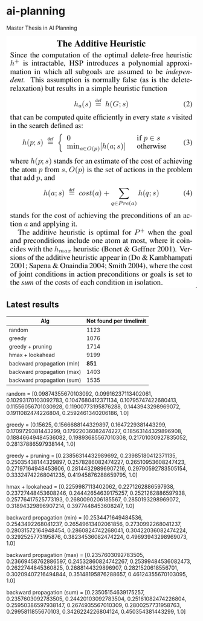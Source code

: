 # ai-planning
Master Thesis in AI Planning

![Additive heuristic definition](images/h_add.png)

## Latest results

| Alg                        | Not found per timelimit |
| -------------------------- | ----------------------- |
| random                     | 1123                    |
| greedy                     | 1076                    |
| greedy + pruning           | 1714                    |
| hmax + lookahead           | 9199                    |
| backward propagation (min) | **851**                 |
| backward propagation (max) | 1403                    |
| backward propagation (sum) | 1535                    |

random =  [0.09874355670103092, 0.09916237113402061, 0.10293170103092783, 0.1047680412371134, 0.10795747422680413, 0.11556056701030928, 0.11900773195876288, 0.1443943298969072, 0.1911082474226804, 0.2592461340206186, 1.0]

greedy =  [0.15625, 0.1566688144329897, 0.1647229381443299, 0.1709729381443299, 0.17922036082474227, 0.18563144329896908, 0.18846649484536082, 0.19893685567010308, 0.21701030927835052, 0.28137886597938144, 1.0]

greedy + pruning =  [0.23856314432989692, 0.23985180412371135, 0.25035438144329897, 0.2578286082474227, 0.26510953608247423, 0.27197164948453606, 0.28144329896907216, 0.29790592783505154, 0.33324742268041235, 0.41945876288659795, 1.0]

hmax + lookahead =  [0.2259987113402062, 0.2271262886597938, 0.23727448453608246, 0.24442654639175257, 0.2521262886597938, 0.25776417525773193, 0.2680090206185567, 0.2850193298969072, 0.31894329896907214, 0.3977448453608247, 1.0]

backward propagation (min) =  [0.2534471649484536, 0.2543492268041237, 0.26549613402061856, 0.2730992268041237, 0.28031572164948454, 0.2860824742268041, 0.30422036082474224, 0.3292525773195876, 0.38234536082474224, 0.49693943298969073, 1.0]

backward propagation (max) =  [0.2357603092783505, 0.23669458762886597, 0.24532860824742267, 0.25399484536082473, 0.2622744845360825, 0.2688144329896907, 0.2821520618556701, 0.30209407216494844, 0.35148195876288657, 0.46124355670103095, 1.0]

backward propagation (sum) =  [0.23505154639175257, 0.2357603092783505, 0.24420103092783504, 0.25161082474226804, 0.25950386597938147, 0.2674935567010309, 0.2800257731958763, 0.2995811855670103, 0.3426224226804124, 0.450354381443299, 1.0]
